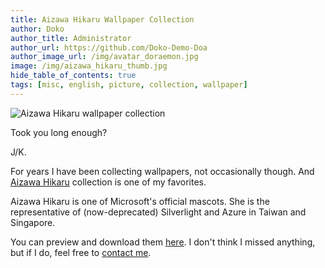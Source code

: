```yaml
---
title: Aizawa Hikaru Wallpaper Collection
author: Doko
author_title: Administrator
author_url: https://github.com/Doko-Demo-Doa
author_image_url: /img/avatar_doraemon.jpg
image: /img/aizawa_hikaru_thumb.jpg
hide_table_of_contents: true
tags: [misc, english, picture, collection, wallpaper]
---
```


![Aizawa Hikaru wallpaper collection](/img/aizawa_hikaru_thumb.jpg)

Took you long enough?

J/K.

For years I have been collecting wallpapers, not occasionally though. And [Aizawa Hikaru](https://en.wikipedia.org/wiki/Hikaru_Aizawa) collection is one of my favorites.

Aizawa Hikaru is one of Microsoft's official mascots. She is the representative of (now-deprecated) Silverlight and Azure in Taiwan and Singapore.

You can preview and download them [here](https://www.mediafire.com/folder/9c2dlgrdxl45x/Aizawa_Hikaru). I don't think I missed anything, but if I do, feel free to [contact me](/portfolio).
